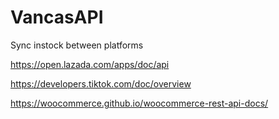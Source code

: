 # VancasAPI
 Sync instock between platforms

https://open.lazada.com/apps/doc/api

https://developers.tiktok.com/doc/overview

https://woocommerce.github.io/woocommerce-rest-api-docs/
